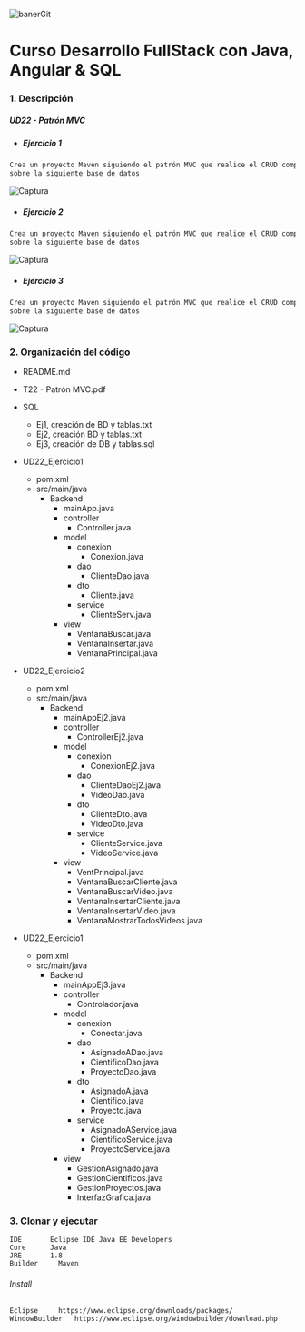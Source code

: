   
![banerGit](https://user-images.githubusercontent.com/22893383/107159880-121e0b80-6993-11eb-92e3-1efd1d8f4dba.PNG)

# Curso Desarrollo FullStack con Java, Angular & SQL

### 1. Descripción

##### UD22 - Patrón MVC
 - ##### Ejercicio 1
```java
Crea un proyecto Maven siguiendo el patrón MVC que realice el CRUD completo
sobre la siguiente base de datos
```
![Captura](https://user-images.githubusercontent.com/22893383/111039766-05785180-8430-11eb-9178-2a7490d96fd2.PNG)

- ##### Ejercicio 2
```java
Crea un proyecto Maven siguiendo el patrón MVC que realice el CRUD completo
sobre la siguiente base de datos
```
![Captura](https://user-images.githubusercontent.com/22893383/111039773-1628c780-8430-11eb-85e2-377bc31fef59.PNG)


 - ##### Ejercicio 3
```java
Crea un proyecto Maven siguiendo el patrón MVC que realice el CRUD completo
sobre la siguiente base de datos
```
![Captura](https://user-images.githubusercontent.com/22893383/111039784-22148980-8430-11eb-9b41-b005e0f7ebd5.PNG)


### 2. Organización del código
- README.md
- T22 - Patrón MVC.pdf
- SQL
  - Ej1, creación de BD y tablas.txt
  - Ej2, creación BD y tablas.txt
  - Ej3, creación de DB y tablas.sql
- UD22_Ejercicio1
  - pom.xml
  - src/main/java
    - Backend
      - mainApp.java
      - controller
        - Controller.java
      - model
        - conexion
          - Conexion.java
        - dao
          - ClienteDao.java
        - dto
          - Cliente.java
        - service
          - ClienteServ.java
      - view
        - VentanaBuscar.java
        - VentanaInsertar.java
        - VentanaPrincipal.java
- UD22_Ejercicio2
  - pom.xml
  - src/main/java
    - Backend
      - mainAppEj2.java
      - controller
        - ControllerEj2.java
      - model
        - conexion
          - ConexionEj2.java
        - dao
          - ClienteDaoEj2.java
          - VideoDao.java
        - dto
          - ClienteDto.java
          - VideoDto.java
        - service
          - ClienteService.java
          - VideoService.java
      - view
        - VentPrincipal.java
        - VentanaBuscarCliente.java
        - VentanaBuscarVideo.java
        - VentanaInsertarCliente.java
        - VentanaInsertarVideo.java
        - VentanaMostrarTodosVideos.java

- UD22_Ejercicio1
  - pom.xml
  - src/main/java
    - Backend
      - mainAppEj3.java
      - controller
        - Controlador.java
      - model
        - conexion
          - Conectar.java
        - dao
          - AsignadoADao.java
          - CientificoDao.java
          - ProyectoDao.java
        - dto
          - AsignadoA.java
          - Cientifico.java
          - Proyecto.java
        - service
          - AsignadoAService.java
          - CientificoService.java
          - ProyectoService.java
      - view
        - GestionAsignado.java
        - GestionCientificos.java
        - GestionProyectos.java
        - InterfazGrafica.java

### 3. Clonar y ejecutar

```
IDE       Eclipse IDE Java EE Developers
Core      Java            
JRE       1.8
Builder 	Maven
```

###### Install
```
Eclipse    	https://www.eclipse.org/downloads/packages/
WindowBuilder 	https://www.eclipse.org/windowbuilder/download.php
```
